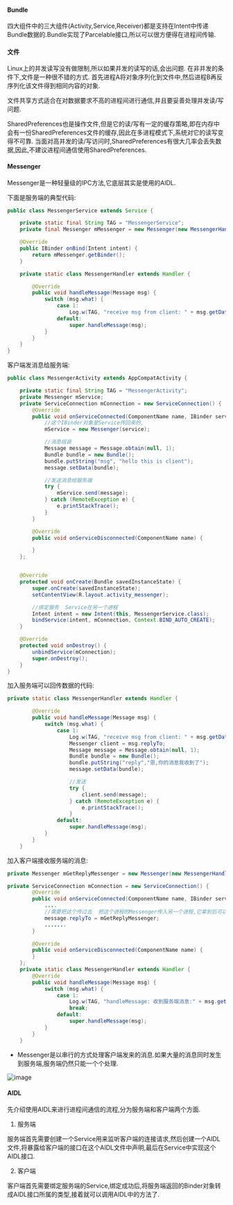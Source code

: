 
#### Bundle

四大组件中的三大组件(Activity,Service,Receiver)都是支持在Intent中传递Bundle数据的.Bundle实现了Parcelable接口,所以可以很方便得在进程间传输.

#### 文件

Linux上的并发读写没有做限制,所以如果并发的读写的话,会出问题. 在非并发的条件下,文件是一种很不错的方式. 首先进程A将对象序列化到文件中,然后进程B再反序列化该文件得到相同内容的对象.

文件共享方式适合在对数据要求不高的进程间进行通信,并且要妥善处理并发读/写问题.

SharedPreferences也是操作文件,但是它的读/写有一定的缓存策略,即在内存中会有一份SharedPreferences文件的缓存,因此在多进程模式下,系统对它的读写变得不可靠. 当面对高并发的读/写访问时,SharedPreferences有很大几率会丢失数据,因此,不建议进程间通信使用SharedPreferences.

#### Messenger

Messenger是一种轻量级的IPC方法,它底层其实是使用的AIDL.

下面是服务端的典型代码:
```java
public class MessengerService extends Service {

    private static final String TAG = "MessengerService";
    private final Messenger mMessenger = new Messenger(new MessengerHandler());

    @Override
    public IBinder onBind(Intent intent) {
        return mMessenger.getBinder();
    }

    private static class MessengerHandler extends Handler {

        @Override
        public void handleMessage(Message msg) {
            switch (msg.what) {
                case 1:
                    Log.w(TAG, "receive msg from client: " + msg.getData().getString("msg"));
                default:
                    super.handleMessage(msg);
            }
        }
    }
}

```

客户端发消息给服务端:

```java
public class MessengerActivity extends AppCompatActivity {

    private static final String TAG = "MessengerActivity";
    private Messenger mService;
    private ServiceConnection mConnection = new ServiceConnection() {
        @Override
        public void onServiceConnected(ComponentName name, IBinder service) {
            //这个IBinder对象是Service传回来的,
            mService = new Messenger(service);

            //消息组装
            Message message = Message.obtain(null, 1);
            Bundle bundle = new Bundle();
            bundle.putString("msg", "hello this is client");
            message.setData(bundle);

            //发送消息给服务端
            try {
                mService.send(message);
            } catch (RemoteException e) {
                e.printStackTrace();
            }
        }

        @Override
        public void onServiceDisconnected(ComponentName name) {

        }
    };


    @Override
    protected void onCreate(Bundle savedInstanceState) {
        super.onCreate(savedInstanceState);
        setContentView(R.layout.activity_messenger);

        //绑定服务  Service在另一个进程
        Intent intent = new Intent(this, MessengerService.class);
        bindService(intent, mConnection, Context.BIND_AUTO_CREATE);
    }

    @Override
    protected void onDestroy() {
        unbindService(mConnection);
        super.onDestroy();
    }
}
```

加入服务端可以回传数据的代码:
```java
private static class MessengerHandler extends Handler {

        @Override
        public void handleMessage(Message msg) {
            switch (msg.what) {
                case 1:
                    Log.w(TAG, "receive msg from client: " + msg.getData().getString("msg"));
                    Messenger client = msg.replyTo;
                    Message message = Message.obtain(null, 1);
                    Bundle bundle = new Bundle();
                    bundle.putString("reply","恩,你的消息我收到了");
                    message.setData(bundle);

                    //发送
                    try {
                        client.send(message);
                    } catch (RemoteException e) {
                        e.printStackTrace();
                    }
                default:
                    super.handleMessage(msg);
            }
        }
    }
```

加入客户端接收服务端的消息:
```java
private Messenger mGetReplyMessenger = new Messenger(new MessengerHandler());

private ServiceConnection mConnection = new ServiceConnection() {
        @Override
        public void onServiceConnected(ComponentName name, IBinder service) {
            ....
            //需要把这个传过去  把这个进程的Messenger传入另一个进程,它拿到后可以放消息在这里面
            message.replyTo = mGetReplyMessenger;
            .......
        }

        @Override
        public void onServiceDisconnected(ComponentName name) {
        }
    };
    private static class MessengerHandler extends Handler {
        @Override
        public void handleMessage(Message msg) {
            switch (msg.what) {
                case 1:
                    Log.w(TAG, "handleMessage: 收到服务端消息:" + msg.getData().getString("reply"));
                    break;
                default:
                    super.handleMessage(msg);
            }
        }
    }
```

- Messenger是以串行的方式处理客户端发来的消息.如果大量的消息同时发生到服务端,服务端仍然只能一个个处理.

![image](F522797AE88241688CA77CFB98AFA8D6)


#### AIDL

先介绍使用AIDL来进行进程间通信的流程,分为服务端和客户端两个方面.

1. 服务端

服务端首先需要创建一个Service用来监听客户端的连接请求,然后创建一个AIDL文件,将暴露给客户端的接口在这个AIDL文件中声明,最后在Service中实现这个AIDL接口.

2. 客户端

客户端首先需要绑定服务端的Service,绑定成功后,将服务端返回的Binder对象转成AIDL接口所属的类型,接着就可以调用AIDL中的方法了.
